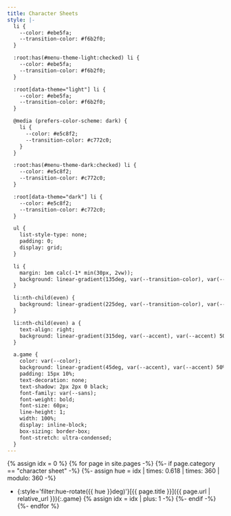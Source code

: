 ```yaml
---
title: Character Sheets
style: |-
  li {
    --color: #ebe5fa;
    --transition-color: #f6b2f0;
  }

  :root:has(#menu-theme-light:checked) li {
    --color: #ebe5fa;
    --transition-color: #f6b2f0;
  }

  :root[data-theme="light"] li {
    --color: #ebe5fa;
    --transition-color: #f6b2f0;
  }

  @media (prefers-color-scheme: dark) {
    li {
      --color: #e5c8f2;
      --transition-color: #c772c0;
    }
  }

  :root:has(#menu-theme-dark:checked) li {
    --color: #e5c8f2;
    --transition-color: #c772c0;
  }

  :root[data-theme="dark"] li {
    --color: #e5c8f2;
    --transition-color: #c772c0;
  }

  ul {
    list-style-type: none;
    padding: 0;
    display: grid;
  }

  li {
    margin: 1em calc(-1* min(30px, 2vw));
    background: linear-gradient(135deg, var(--transition-color), var(--transition-color) 85%, transparent 85%, transparent);
  }

  li:nth-child(even) {
    background: linear-gradient(225deg, var(--transition-color), var(--transition-color) 85%, transparent 85%, transparent);
  }

  li:nth-child(even) a {
    text-align: right;
    background: linear-gradient(315deg, var(--accent), var(--accent) 50%, transparent 75%, transparent);
  }

  a.game {
    color: var(--color);
    background: linear-gradient(45deg, var(--accent), var(--accent) 50%, transparent 75%, transparent);
    padding: 15px 10%;
    text-decoration: none;
    text-shadow: 2px 2px 0 black;
    font-family: var(--sans);
    font-weight: bold;
    font-size: 60px;
    line-height: 1;
    width: 100%;
    display: inline-block;
    box-sizing: border-box;
    font-stretch: ultra-condensed;
  }
---
```

{% assign idx = 0 %}
{% for page in site.pages -%}
{%- if page.category == "character sheet" -%}
{%- assign hue = idx | times: 0.618 | times: 360 | modulo: 360 -%}
* {:style='filter:hue-rotate({{ hue }}deg)'}[{{ page.title }}]({{ page.url | relative_url }}){:.game}
{% assign idx = idx | plus: 1 -%}
{%- endif -%}
{%- endfor %}
